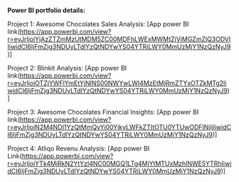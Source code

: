 **Power BI portfolio details:**

Project 1:
Awesome Chocolates Sales Analysis:
[App power BI link(https://app.powerbi.com/view?r=eyJrIjoiYjAzZTZmMzUtMDM5ZC00MDFhLWExMWMtZjViMGZmZjQ3ODVlIiwidCI6IjFmZjg3NDUyLTdlYzQtNDYwYS04YTRiLWY0MmUzMjY1NzQzNyJ9)]

Project 2:
Blinkit Analysis:
[App power BI link(https://app.powerbi.com/view?r=eyJrIjoiOTZjYWFlYmEtYjNlNS00NWYwLWI4MzEtMjRmZTYxOTZkMTg2IiwidCI6IjFmZjg3NDUyLTdlYzQtNDYwYS04YTRiLWY0MmUzMjY1NzQzNyJ9)]

Project 3:
Awesome Chocolates Financial Insights:
[App power BI link(https://app.powerbi.com/view?r=eyJrIjoiN2M4NDI1YzQtMmQyYi00YjkyLWFkZTItOTU0YTUwODFlNjljIiwidCI6IjFmZjg3NDUyLTdlYzQtNDYwYS04YTRiLWY0MmUzMjY1NzQzNyJ9)]

Project 4:
Atliqo Revenu Analysis:
[App power BI Link(https://app.powerbi.com/view?r=eyJrIjoiYTk4MjRkN2YtYzI4NC00MGQ1LTg4MjYtMTUxMzhlNWE5YTRhIiwidCI6IjFmZjg3NDUyLTdlYzQtNDYwYS04YTRiLWY0MmUzMjY1NzQzNyJ9)]


